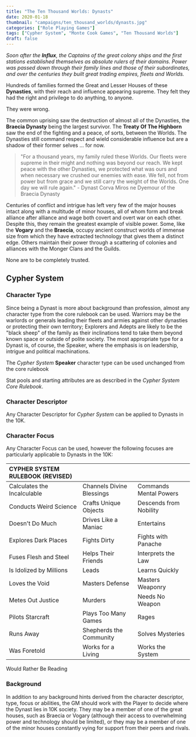 ```yaml
---
title: "The Ten Thousand Worlds: Dynasts"
date: 2020-01-18
thumbnail: "campaigns/ten_thousand_worlds/dynasts.jpg"
categories: ["Role Playing Games"]
tags: ["Cypher System", "Monte Cook Games", "Ten Thousand Worlds"]
draft: false
---
```


_Soon after the **Influx**, the Captains of the great colony ships and the first stations established themselves as absolute rulers of their domains. Power was passed down through their family lines and those of their subordinates, and over the centuries they built great trading empires, fleets and Worlds._

Hundreds of families formed the Great and Lesser Houses of these **Dynasties**, with their reach and influence appearing supreme. They felt they had the right and privilege to do anything, to anyone.

They were wrong.

The common uprising saw the destruction of almost all of the Dynasties, the **Braecia Dynasty** being the largest survivor. The **Treaty Of The Highborn** saw the end of the fighting and a peace, of sorts, between the Worlds. The Dynasties still command respect and wield considerable influence but are a shadow of their former selves ... for now.  

>"For a thousand years, my family ruled these Worlds. Our fleets were supreme in their might and nothing was beyond our reach. We kept peace with the other Dynasties, we protected what was ours and when necessary we crushed our enemies with ease. We fell, not from power but from grace and we still carry the weight of the Worlds. One day we will rule again." - Dynast Corva Miros ne Dyemour of the Braecia Dynasty

Centuries of conflict and intrigue has left very few of the major houses intact along with a multitude of minor houses, all of whom form and break alliance after alliance and wage both covert and overt war on each other. Despite this, they remain the greatest example of visible power. Some, like the **Vogary** and the **Braecia**, occupy ancient construct worlds of immense size from which they have extracted technology that gives them a distinct edge. Others maintain their power through a scattering of colonies and alliances with the Monger Clans and the Guilds.

None are to be completely trusted.

## Cypher System

### Character Type

Since being a Dynast is more about background than profession, almost any character type from the core rulebook can be used. Warriors may be the warlords or generals leading their fleets and armies against other dynasties or protecting their own territory; Explorers and Adepts are likely to be the "black sheep" of the family as their inclinations tend to take them beyond known space or outside of polite society. The most appropriate type for a Dynast is, of course, the Speaker, where the emphasis is on leadership, intrigue and political machinations.

The *Cypher System* **Speaker** character type can be used unchanged from the core rulebook

Stat pools and starting attributes are as described in the *Cypher System Core Rulebook*.

### Character Descriptor

Any Character Descriptor for *Cypher System* can be applied to Dynasts in the 10K.

### Character Focus

Any Character Focus can be used, however the following focuses are particularly applicable to Dynasts in the 10K:

| **CYPHER SYSTEM RULEBOOK (REVISED)**|||
|:--|:--|:--|
Calculates the Incalculable|Channels Divine Blessings|Commands Mental Powers
Conducts Weird Science|Crafts Unique Objects|Descends from Nobility
Doesn't Do Much|Drives Like a Maniac|Entertains
Explores Dark Places|Fights Dirty|Fights with Panache
Fuses Flesh and Steel|Helps Their Friends|Interprets the Law
Is Idolized by Millions|Leads|Learns Quickly
Loves the Void|Masters Defense|Masters Weaponry
Metes Out Justice|Murders|Needs No Weapon
Pilots Starcraft|Plays Too Many Games|Rages
Runs Away|Shepherds the Community|Solves Mysteries
Was Foretold|Works for a Living|Works the System
Would Rather Be Reading

### Background

In addition to any background hints derived from the character descriptor, type, focus or abilities, the GM should work with the Player to decide where the Dynast lies in 10K society. They may be a member of one of the great houses, such as Braecia or Vogary (although their access to overwhelming power and technology should be limited), or they may be a member of one of the minor houses constantly vying for support from their peers and rivals.